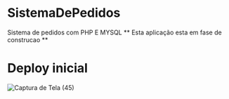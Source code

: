 # SistemaDePedidos
 Sistema de pedidos com PHP E MYSQL
 ** Esta aplicação esta em fase de construcao **
 
# Deploy inicial

![Captura de Tela (45)](https://user-images.githubusercontent.com/78994881/218519297-cda8e916-74c5-462e-bc07-df220ee1d252.png)

